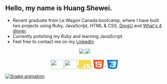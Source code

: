 ## Hello, my name is Huang Shewei.
- Recent graduate from Le Wagon Canada bootcamp, where I have built two projects using Ruby, JavaScript, HTML & CSS, <a href="https://grogu.herokuapp.com/" target="_blank">GrogU</a> and <a href="https://whatsfordinner-wagon.herokuapp.com/" target="_blank">What's 4 dinner</a>. 
- Currently polishing my Ruby and learning JavaScript.
- Feel free to contact me on my <a href="https://www.linkedin.com/in/huangshewei">LinkedIn </a>



<div align="center">
  <a href="https://github.com/huhusmemories">
  <img height="180em" src="https://github-readme-stats.vercel.app/api?username=huhusmemories&show_icons=true&theme=dark&include_all_commits=true&count_private=true"/>
  <img height="180em" src="https://github-readme-stats.vercel.app/api/top-langs/?username=huhusmemories&layout=compact&langs_count=7&theme=dark"/>
</div>

  
<div align="center" style="display: inline_block"><br>
  <img align="center" height="30" width="40" src="https://cdn.jsdelivr.net/gh/devicons/devicon/icons/ruby/ruby-plain.svg">
  <img align="center" height="30" width="40" src="https://cdn.jsdelivr.net/gh/devicons/devicon/icons/rails/rails-plain-wordmark.svg">
  <img align="center" height="30" width="40" src="https://raw.githubusercontent.com/devicons/devicon/master/icons/javascript/javascript-plain.svg">
  <img align="center" height="30" width="40" src="https://raw.githubusercontent.com/devicons/devicon/master/icons/html5/html5-original.svg">
  <img align="center" height="30" width="40" src="https://raw.githubusercontent.com/devicons/devicon/master/icons/css3/css3-original.svg">
</div>
  
  ![Snake animation](https://github.com/huhusmemories/huhusmemories/blob/output/github-contribution-grid-snake.svg)


  
  

